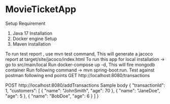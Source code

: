 # MovieTicketApp
Setup Requirement
1) Java 17 Installation
2) Docker engine Setup
3) Maven installation


To run test report , use mvn test command, This will generate a jacoco report at
target/site/jacoco/index.html
To run this app for local installation -> go to src/main/local
Run docker-compose up -d, This will fire mongodb container
Run following command -> mvn spring-boot:run.
Test against postman following end points
GET http://localhost:8080/transactions

POST http://localhost:8080/addTransactions
Sample body
{
"transactionId": 1,
"customers": [
{
"name": "JohnSmith",
"age": 70
},
{
"name": "JaneDoe",
"age": 5
},
{
"name": "BobDoe",
"age": 6
}
]
}